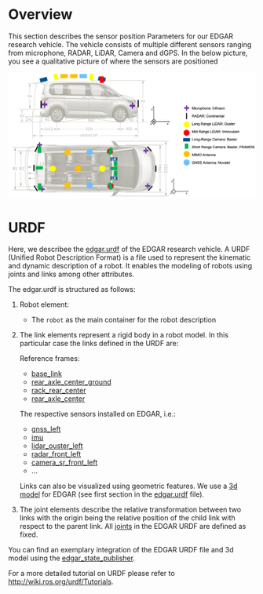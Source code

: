 # Overview
This section describes the sensor position Parameters for our EDGAR research vehicle. The vehicle consists of multiple different sensors ranging from microphone, RADAR, LiDAR, Camera and dGPS. In the below picture, you see a qualitative picture of where the sensors are positioned

![EDGAR_Sensors](source/docs/EDGAR_Sensor_Overview.png)

# URDF
Here, we describee the [edgar.urdf](edgar.urdf) of the EDGAR research vehicle. A URDF (Unified Robot Description Format) is a file used to represent the kinematic and dynamic description of a robot. It enables the modeling of robots using joints and links among other attributes.

The edgar.urdf is structured as follows:

1. Robot element:
	- The `robot` as the main container for the robot description

2. The link elements represent a rigid body in a robot model. In this particular case the links defined in the URDF are:

	Reference frames:

	- [base_link](edgar.urdf#L15)
	- [rear_axle_center_ground](edgar.urdf#L5)
	- [rack_rear_center](edgar.urdf#L16)
	- [rear_axle_center](edgar.urdf#L17)

	The respective sensors installed on EDGAR, i.e.:

	- [gnss_left](edgar.urdf#L19)
	- [imu](edgar.urdf#L22)
	- [lidar_ouster_left](edgar.urdf#L24)
	- [radar_front_left](edgar.urdf#L29)
	- [camera_sr_front_left](edgar.urdf#L36)
	- ...

	Links can also be visualized using geometric features. We use a [3d model](../3d_model/low_res/edgar.fbx) for EDGAR (see first section in the [edgar.urdf](edgar.urdf) file).  

3. The joint elements describe the relative transformation between two links with the origin being the relative position of the child link with respect to the parent link. All [joints](edgar.urdf#L73) in the EDGAR URDF are defined as fixed.

You can find an exemplary integration of the EDGAR URDF file and 3d model using the [edgar_state_publisher](../../tools/edgar_state_publisher).

For a more detailed tutorial on URDF please refer to http://wiki.ros.org/urdf/Tutorials.
